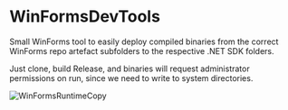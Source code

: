 # WinFormsDevTools
Small WinForms tool to easily deploy compiled binaries from the correct WinForms repo artefact subfolders to the respective .NET SDK folders.

Just clone, build Release, and binaries will request administrator permissions on run, since we need to write to system directories.

![WinFormsRuntimeCopy](https://user-images.githubusercontent.com/9663150/173257002-954fdfe2-59ae-4189-a6ca-73b274d8d72c.gif)
